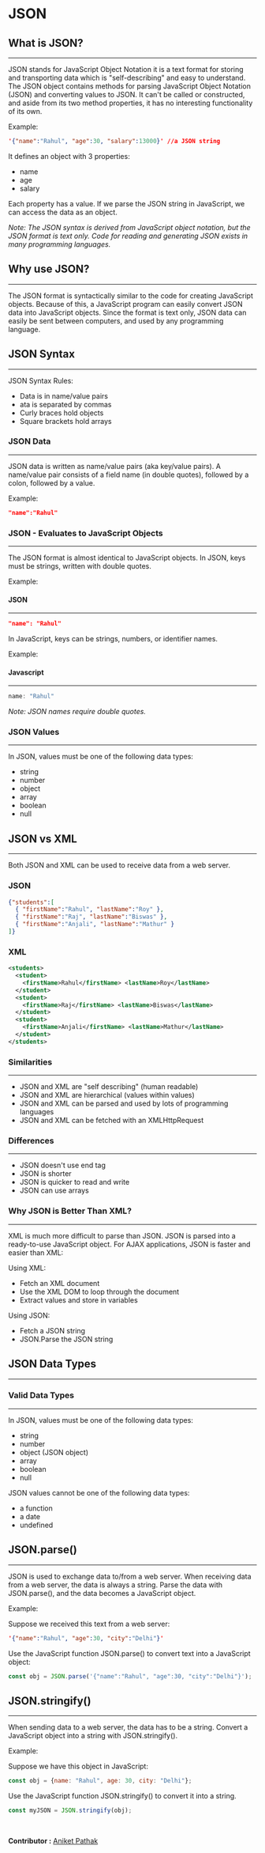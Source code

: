 # JSON


## What is JSON?
---

JSON stands for JavaScript Object Notation it is a text format for storing and transporting data which is "self-describing" and easy to understand. The JSON object contains methods for parsing JavaScript Object Notation (JSON) and converting values to JSON. It can't be called or constructed, and aside from its two method properties, it has no interesting functionality of its own.

Example:

```JSON
'{"name":"Rahul", "age":30, "salary":13000}' //a JSON string
```
It defines an object with 3 properties:
- name
- age
- salary
  
Each property has a value.
If we parse the JSON string in JavaScript, we can access the data as an object.

*Note: The JSON syntax is derived from JavaScript object notation, but the JSON format is text only. Code for reading and generating JSON exists in many programming languages.*

## Why use JSON?
---

The JSON format is syntactically similar to the code for creating JavaScript objects. Because of this, a JavaScript program can easily convert JSON data into JavaScript objects. Since the format is text only, JSON data can easily be sent between computers, and used by any programming language.

## JSON Syntax
---

JSON Syntax Rules:

- Data is in name/value pairs
- ata is separated by commas
- Curly braces hold objects
- Square brackets hold arrays

### JSON Data
---
JSON data is written as name/value pairs (aka key/value pairs). A name/value pair consists of a field name (in double quotes), followed by a colon, followed by a value.

Example:

```JSON
"name":"Rahul"
```

### JSON - Evaluates to JavaScript Objects
---
The JSON format is almost identical to JavaScript objects. In JSON, keys must be strings, written with double quotes.

Example:

#### JSON
---
```JSON
"name": "Rahul"
```

In JavaScript, keys can be strings, numbers, or identifier names.

Example:

#### Javascript
---
```js
name: "Rahul"
```

*Note: JSON names require double quotes.*

### JSON Values
---
In JSON, values must be one of the following data types:

- string
- number
- object
- array
- boolean
- null

## JSON vs XML
---

Both JSON and XML can be used to receive data from a web server.

### JSON
```JSON
{"students":[
  { "firstName":"Rahul", "lastName":"Roy" },
  { "firstName":"Raj", "lastName":"Biswas" },
  { "firstName":"Anjali", "lastName":"Mathur" }
]}
```

### XML
```xml
<students>
  <student>
    <firstName>Rahul</firstName> <lastName>Roy</lastName>
  </student>
  <student>
    <firstName>Raj</firstName> <lastName>Biswas</lastName>
  </student>
  <student>
    <firstName>Anjali</firstName> <lastName>Mathur</lastName>
  </student>
</students>
```

### Similarities
---
- JSON and XML are "self describing" (human readable)
- JSON and XML are hierarchical (values within values)
- JSON and XML can be parsed and used by lots of programming languages
- JSON and XML can be fetched with an XMLHttpRequest

### Differences
---
- JSON doesn't use end tag
- JSON is shorter
- JSON is quicker to read and write
- JSON can use arrays

### Why JSON is Better Than XML?
---

XML is much more difficult to parse than JSON. JSON is parsed into a ready-to-use JavaScript object.
For AJAX applications, JSON is faster and easier than XML:

Using XML:

- Fetch an XML document
- Use the XML DOM to loop through the document
- Extract values and store in variables
  
Using JSON:

- Fetch a JSON string
- JSON.Parse the JSON string

## JSON Data Types
---

### Valid Data Types
---

In JSON, values must be one of the following data types:
- string
- number
- object (JSON object)
- array
- boolean
- null

JSON values cannot be one of the following data types:

- a function
- a date
- undefined

## JSON.parse()
---

JSON is used to exchange data to/from a web server. When receiving data from a web server, the data is always a string. Parse the data with JSON.parse(), and the data becomes a JavaScript object.

Example:

Suppose we received this text from a web server:

```JSON
'{"name":"Rahul", "age":30, "city":"Delhi"}'
```

Use the JavaScript function JSON.parse() to convert text into a JavaScript object:

```js
const obj = JSON.parse('{"name":"Rahul", "age":30, "city":"Delhi"}');
```

## JSON.stringify()
---

When sending data to a web server, the data has to be a string. Convert a JavaScript object into a string with JSON.stringify().

Example:

Suppose we have this object in JavaScript:

```js
const obj = {name: "Rahul", age: 30, city: "Delhi"};
```

Use the JavaScript function JSON.stringify() to convert it into a string.

```js
const myJSON = JSON.stringify(obj);
```
<br>

 __Contributor :__ [Aniket Pathak](https://github.com/aniketpathak028)
